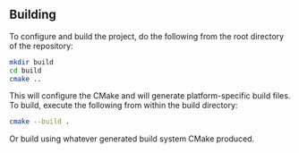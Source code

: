 ## Building

To configure and build the project, do the following from the root directory of the repository:

```bash
mkdir build
cd build
cmake ..
```

This will configure the CMake and will generate platform-specific build files. To build, execute the following from within the build directory:

```bash
cmake --build .
```

Or build using whatever generated build system CMake produced.
